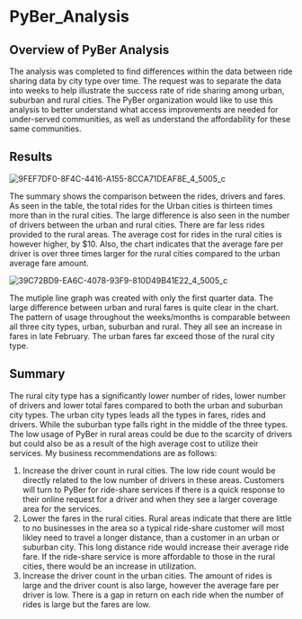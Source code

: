 # PyBer_Analysis

## Overview of PyBer Analysis
The analysis was completed to find differences within the data between ride sharing data by city type over time.  The request was to separate the data into weeks to help illustrate the success rate of ride sharing among urban, suburban and rural cities.  The PyBer organization would like to use this analysis to better understand what access improvements are needed for under-served communities, as well as understand the affordability for these same communities.  

## Results 
![9FEF7DF0-8F4C-4416-A155-8CCA71DEAF8E_4_5005_c](https://user-images.githubusercontent.com/96222437/151687181-93cfcbd0-1b6e-4b4f-87cb-0be01024d8e0.jpeg)

The summary shows the comparison between the rides, drivers and fares.  As seen in the table, the total rides for the Urban cities is thirteen times more than in the rural cities.  The large difference is also seen in the number of drivers between the urban and rural cities.  There are far less rides provided to the rural areas.  The average cost for rides in the rural cities is however higher, by $10. Also, the chart indicates that the average fare per driver is over three times larger for the rural cities compared to the urban average fare amount.  


![39C72BD9-EA6C-4078-93F9-810D49B41E22_4_5005_c](https://user-images.githubusercontent.com/96222437/151687185-dd9ca454-77e6-48a5-bf65-a31e01f4a54e.jpeg)

The mutiple line graph was created with only the first quarter data.  The large difference between urban and rural fares is quite clear in the chart.  The pattern of usage throughout the weeks/months is comparable between all three city types, urban, suburban and rural.  They all see an increase in fares in late February.  The urban fares far exceed those of the rural city type.  


## Summary
The rural city type has a significantly lower number of rides, lower number of drivers and lower total fares compared to both the urban and suburban city types.  The urban city types leads all the types in fares, rides and drivers.  While the suburban type falls right in the middle of the three types.  The low usage of PyBer in rural areas could be due to the scarcity of drivers but could also be as a result of the high average cost to utilize their services. My business recommendations are as follows: 
1. Increase the driver count in rural cities.  The low ride count would be directly related to the low number of drivers in these areas.  Customers will turn to PyBer for ride-share services if there is a quick response to their online request for a driver and when they see a larger coverage area for the services.  
2. Lower the fares in the rural cities.  Rural areas indicate that there are little to no businesses in the area so a typical ride-share customer will most likley need to travel a longer distance, than a customer in an urban or suburban city.  This long distance ride would increase their average ride fare.  If the ride-share service is more affordable to those in the rural cities, there would be an increase in utilization.  
3. Increase the driver count in the urban cities.  The amount of rides is large and the driver count is also large, however the average fare per driver is low.  There is a gap in return on each ride when the number of rides is large but the fares are low.  
